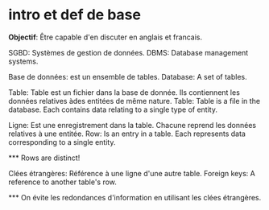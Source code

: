 # intro et def de base

**Objectif**: Être capable d'en discuter en anglais et francais.

SGBD: Systèmes de gestion de données.
DBMS: Database management systems.

Base de données: est un ensemble de tables.
Database: A set of tables.

Table: Table est un fichier dans la base de donnée. Ils contiennent les données relatives àdes entitées de même nature.
Table: Table is a file in the database. Each contains data relating to a single type of entity.

Ligne: Est une enregistrement dans la table. Chacune reprend les données relatives à une entitée.
Row: Is an entry in a table. Each represents data corresponding to a single entity.

*** Rows are distinct!

Clées étrangères: Référence à une ligne d'une autre table.
Foreign keys: A reference to another table's row.

*** On évite les redondances d'information en utilisant les clées étrangères.
